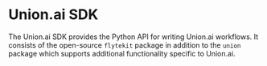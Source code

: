 # Union.ai SDK

The Union.ai SDK provides the Python API for writing Union.ai workflows. It consists of the open-source `flytekit` package in addition to the `union` package which supports additional functionality specific to Union.ai.
